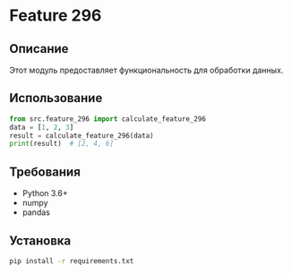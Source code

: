 # Feature 296
## Описание
Этот модуль предоставляет функциональность для обработки данных.
## Использование
```python
from src.feature_296 import calculate_feature_296
data = [1, 2, 3]
result = calculate_feature_296(data)
print(result)  # [2, 4, 6]
```
## Требования
- Python 3.6+
- numpy
- pandas
## Установка
```bash
pip install -r requirements.txt
```